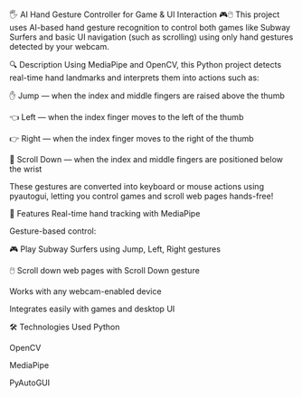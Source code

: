 🖐️ AI Hand Gesture Controller for Game & UI Interaction 🎮🖱️
This project uses AI-based hand gesture recognition to control both games like Subway Surfers and basic UI navigation (such as scrolling) using only hand gestures detected by your webcam.

🔍 Description
Using MediaPipe and OpenCV, this Python project detects real-time hand landmarks and interprets them into actions such as:

✋ Jump — when the index and middle fingers are raised above the thumb

👈 Left — when the index finger moves to the left of the thumb

👉 Right — when the index finger moves to the right of the thumb

📜 Scroll Down — when the index and middle fingers are positioned below the wrist

These gestures are converted into keyboard or mouse actions using pyautogui, letting you control games and scroll web pages hands-free!

🚀 Features
Real-time hand tracking with MediaPipe

Gesture-based control:

🎮 Play Subway Surfers using Jump, Left, Right gestures

🖱️ Scroll down web pages with Scroll Down gesture

Works with any webcam-enabled device

Integrates easily with games and desktop UI

🛠️ Technologies Used
Python

OpenCV

MediaPipe

PyAutoGUI



